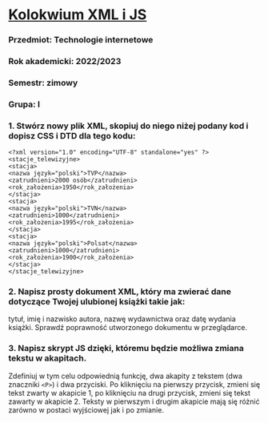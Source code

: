 # [Kolokwium XML i JS](https://techint.dawidolko.pl/KOLOKWIUM/Kolokwium2v1/Kolokwium2v2) 
### Przedmiot: Technologie internetowe  
### Rok akademicki: 2022/2023 
### Semestr: zimowy 
### Grupa: I 
 
### 1. Stwórz nowy plik XML, skopiuj do niego niżej podany kod i dopisz CSS i DTD dla tego kodu: 
```
<?xml version="1.0" encoding="UTF-8" standalone="yes" ?> 
<stacje_telewizyjne> 
<stacja> 
<nazwa język="polski">TVP</nazwa> 
<zatrudnieni>2000 osób</zatrudnieni> 
<rok_założenia>1950</rok_założenia> 
</stacja> 
<stacja> 
<nazwa język="polski">TVN</nazwa> 
<zatrudnieni>1000</zatrudnieni> 
<rok_założenia>1995</rok_założenia> 
</stacja> 
<stacja> 
<nazwa język="polski">Polsat</nazwa> 
<zatrudnieni>1000</zatrudnieni> 
<rok_założenia>1900</rok_założenia> 
</stacja> 
</stacje_telewizyjne>
```
### 2.	Napisz prosty dokument XML, który ma zwierać dane dotyczące Twojej ulubionej książki takie jak: 
tytuł, imię i nazwisko autora, nazwę wydawnictwa oraz datę wydania książki. Sprawdź poprawność utworzonego dokumentu w przeglądarce.  
 
### 3.	Napisz skrypt JS dzięki, któremu będzie możliwa zmiana tekstu w akapitach. 
Zdefiniuj w tym celu odpowiednią funkcję, dwa akapity z tekstem (dwa znaczniki `<P>`) i dwa przyciski. Po kliknięciu na pierwszy przycisk, zmieni się tekst zwarty w akapicie 1, po kliknięciu na drugi przycisk, zmieni się tekst zawarty w akapicie 2. Teksty w pierwszym i drugim akapicie mają się różnić zarówno w postaci wyjściowej jak i po zmianie. 
